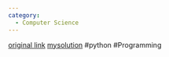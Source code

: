 ```yaml
---
category:
  - Computer Science
---
```

[original link](https://ocw.mit.edu/courses/6-0001-introduction-to-computer-science-and-programming-in-python-fall-2016/)
[mysolution](https://github.com/Chaeguevara/6-0001-fall-2016)
#python #Programming 